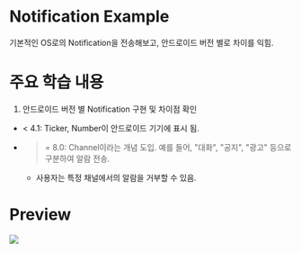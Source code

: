 ﻿# Notification Example

기본적인 OS로의 Notification을 전송해보고, 안드로이드 버전 별로 차이를 익힘.

# 주요 학습 내용

1. 안드로이드 버전 별 Notification 구현 및 차이점 확인

  - < 4.1: Ticker, Number이 안드로이드 기기에 표시 됨.
  - >= 8.0: Channel이라는 개념 도입. 예를 들어, "대화", "공지", "광고" 등으로 구분하여 알람 전송.
    - 사용자는 특정 채널에서의 알람을 거부할 수 있음.


# Preview

![](https://github.com/danggai/Kotlin-Android-Examples/blob/master/NotificationExample/preview.gif?raw=true)
